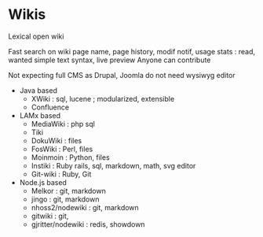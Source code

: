 # Wikis

Lexical open wiki

Fast search on wiki page name, page history, modif notif, usage stats : read, wanted
simple text syntax, live preview
Anyone can  contribute

Not expecting full CMS as Drupal, Joomla
do not need wysiwyg editor

- Java based
  - XWiki : sql, lucene ; modularized, extensible
  - Confluence
- LAMx based
  - MediaWiki : php sql
  - Tiki
  - DokuWiki : files
  - FosWiki : Perl, files
  - Moinmoin : Python, files
  - Instiki : Ruby rails, sql, markdown, math, svg editor
  - Git-wiki : Ruby, Git
- Node.js based
  - Melkor : git,  markdown
  - jingo : git,  markdown
  - nhoss2/nodewiki : git, markdown
  - gitwiki : git, 
  - gjritter/nodewiki : redis, showdown
